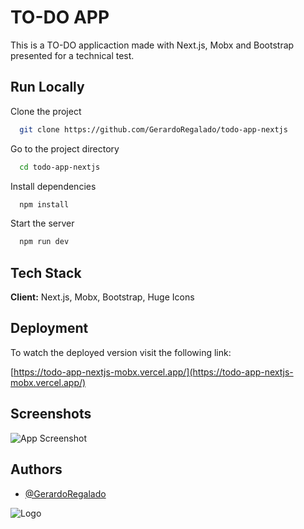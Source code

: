 
# TO-DO APP

This is a TO-DO applicaction made with Next.js, Mobx and Bootstrap presented for a technical test.


## Run Locally

Clone the project

```bash
  git clone https://github.com/GerardoRegalado/todo-app-nextjs
```

Go to the project directory

```bash
  cd todo-app-nextjs
```

Install dependencies

```bash
  npm install
```

Start the server

```bash
  npm run dev
```


## Tech Stack

**Client:** Next.js, Mobx, Bootstrap, Huge Icons




## Deployment

To watch the deployed version visit the following link:

[https://todo-app-nextjs-mobx.vercel.app/](https://todo-app-nextjs-mobx.vercel.app/)



## Screenshots

![App Screenshot](https://via.placeholder.com/468x300?text=App+Screenshot+Here)


## Authors

- [@GerardoRegalado](https://www.github.com/GerardoRegalado)


![Logo](https://dev-to-uploads.s3.amazonaws.com/uploads/articles/th5xamgrr6se0x5ro4g6.png)

